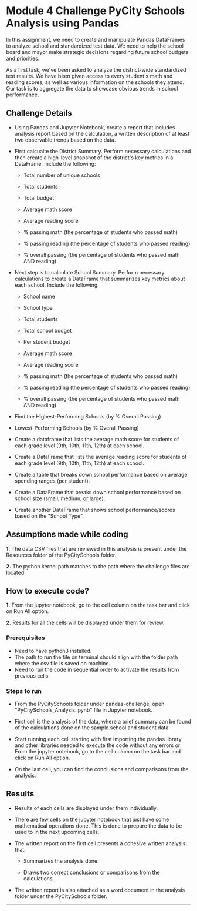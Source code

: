 # Module 4 Challenge PyCity Schools Analysis using Pandas 

In this assignment, we need to create and manipulate Pandas DataFrames to analyze school and standardized test data. We need to help the school board and mayor make strategic decisions regarding future school budgets and priorities.

As a first task, we've been asked to analyze the district-wide standardized test results. We have been given access to every student's math and reading scores, as well as various information on the schools they attend. Our task is to aggregate the data to showcase obvious trends in school performance.

## Challenge Details

* Using Pandas and Jupyter Notebook, create a report that includes analysis 
  report based on the calculation, a written description of at least two observable trends based on the data.

* First calcualte the District Summary. Perform necessary calculations and then 
  create a high-level snapshot of the district's key metrics in a DataFrame. Include the following:

  - Total number of unique schools

  - Total students

  - Total budget

  - Average math score
 
  - Average reading score

  - % passing math (the percentage of students who passed math)

  - % passing reading (the percentage of students who passed reading)

  - % overall passing (the percentage of students who passed math AND reading)

* Next step is to calculate School Summary. Perform necessary calculations to 
  create a DataFrame that summarizes key metrics about each school. Include the following:
  - School name

  - School type

  - Total students

  - Total school budget
 
  - Per student budget

  - Average math score

  - Average reading score

  - % passing math (the percentage of students who passed math)

  - % passing reading (the percentage of students who passed reading)

  - % overall passing (the percentage of students who passed math AND reading)

* Find the Highest-Performing Schools (by % Overall Passing)

* Lowest-Performing Schools (by % Overall Passing)

* Create a dataframe that lists the average math score for students of each 
  grade level (9th, 10th, 11th, 12th) at each school.

* Create a DataFrame that lists the average reading score for students of each 
  grade level (9th, 10th, 11th, 12th) at each school.

* Create a table that breaks down school performance based on average spending 
  ranges (per student).

* Create a DataFrame that breaks down school performance based on school size 
  (small, medium, or large).

* Create another DataFrame that shows school performance/scores based on the 
  "School Type".
  
## Assumptions made while coding

  **1.** The data CSV files that are reviewed in this analysis is present under 
         the Resources folder of the PyCitySchools folder.

  **2.** The python kernel path matches to the path where the challenge files 
         are located

  ## How to execute code?

  **1.** From the jupyter notebook, go to the cell column on the task bar and click on Run All option.
  
  **2.** Results for all the cells will be displayed under them for review.
 

### Prerequisites  
 * Need to have python3 installed.
 * The path to run the file on terminal should align with the folder path where 
   the csv file is saved on machine.
 * Need to run the code in sequential order to activate the results from 
   previous cells

### Steps to run

  * From the PyCitySchools folder under pandas-challenge, open 
    "PyCitySchools_Analysis.ipynb" file in Jupyter notebook.

  * First cell is the analysis of the data, where a brief summary can be found 
    of the calculations done on the sample school and student data. 

  * Start running each cell starting with first importing the pandas library 
    and other libraries needed to execute the code without any errors or From the jupyter notebook, go to the cell column on the task bar and click on Run All option.
  * On the last cell, you can find the conclusions and comparisons from the 
    analysis.

## Results 
 * Results of each cells are displayed under them individually.

 * There are few cells on the jupyter notebook that just have some mathematical 
   operations done. This is done to prepare the data to be used to in the next upcoming cells.

 * The written report on the first cell presents a cohesive written analysis 
   that: 

    - Summarizes the analysis done.

    - Draws two correct conclusions or comparisons from the calculations.

  * The written report is also attached as a word document in the analysis  
    folder under the PyCitySchools folder.

---
